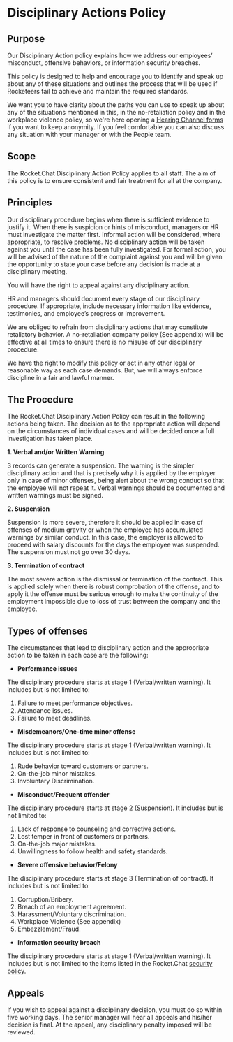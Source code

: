 # Disciplinary Actions Policy

## Purpose

Our Disciplinary Action policy explains how we address our employees’ misconduct, offensive behaviors, or information security breaches.

This policy is designed to help and encourage you to identify and speak up about any of these situations and outlines the process that will be used if Rocketeers fail to achieve and maintain the required standards.

We want you to have clarity about the paths you can use to speak up about any of the situations mentioned in this, in the no-retaliation policy and in the workplace violence policy, so we're here opening a [Hearing Channel forms](https://docs.google.com/forms/d/e/1FAIpQLSc9HlJ3abk2Vwvebfhot5SyRQfluERaG27oAVo\_hXOO02y4Hw/viewform?usp=sf\_link) if you want to keep anonymity. If you feel comfortable you can also discuss any situation with your manager or with the People team.

## Scope

The Rocket.Chat Disciplinary Action Policy applies to all staff. The aim of this policy is to ensure consistent and fair treatment for all at the company.

## Principles

Our disciplinary procedure begins when there is sufficient evidence to justify it. When there is suspicion or hints of misconduct, managers or HR must investigate the matter first. Informal action will be considered, where appropriate, to resolve problems. No disciplinary action will be taken against you until the case has been fully investigated. For formal action, you will be advised of the nature of the complaint against you and will be given the opportunity to state your case before any decision is made at a disciplinary meeting.

You will have the right to appeal against any disciplinary action.

HR and managers should document every stage of our disciplinary procedure. If appropriate, include necessary information like evidence, testimonies, and employee’s progress or improvement.

We are obliged to refrain from disciplinary actions that may constitute retaliatory behavior. A no-retaliation company policy (See appendix) will be effective at all times to ensure there is no misuse of our disciplinary procedure.

We have the right to modify this policy or act in any other legal or reasonable way as each case demands. But, we will always enforce discipline in a fair and lawful manner.

## The Procedure

The Rocket.Chat Disciplinary Action Policy can result in the following actions being taken. The decision as to the appropriate action will depend on the circumstances of individual cases and will be decided once a full investigation has taken place.

**1. Verbal and/or Written Warning**

3 records can generate a suspension. The warning is the simpler disciplinary action and that is precisely why it is applied by the employer only in case of minor offenses, being alert about the wrong conduct so that the employee will not repeat it. Verbal warnings should be documented and written warnings must be signed.

**2. Suspension**

Suspension is more severe, therefore it should be applied in case of offenses of medium gravity or when the employee has accumulated warnings by similar conduct. In this case, the employer is allowed to proceed with salary discounts for the days the employee was suspended. The suspension must not go over 30 days.

**3. Termination of contract**

The most severe action is the dismissal or termination of the contract. This is applied solely when there is robust comprobation of the offense, and to apply it the offense must be serious enough to make the continuity of the employment impossible due to loss of trust between the company and the employee.

## Types of offenses

The circumstances that lead to disciplinary action and the appropriate action to be taken in each case are the following:

* **Performance issues**

The disciplinary procedure starts at stage 1 (Verbal/written warning). It includes but is not limited to:

1. Failure to meet performance objectives.
2. Attendance issues.
3. Failure to meet deadlines.

* **Misdemeanors/One-time minor offense**

The disciplinary procedure starts at stage 1 (Verbal/written warning). It includes but is not limited to:

1. Rude behavior toward customers or partners.
2. On-the-job minor mistakes.
3. Involuntary Discrimination.

* **Misconduct/Frequent offender**

The disciplinary procedure starts at stage 2 (Suspension). It includes but is not limited to:

1. Lack of response to counseling and corrective actions.
2. Lost temper in front of customers or partners.
3. On-the-job major mistakes.
4. Unwillingness to follow health and safety standards.

* **Severe offensive behavior/Felony**

The disciplinary procedure starts at stage 3 (Termination of contract). It includes but is not limited to:

1. Corruption/Bribery.
2. Breach of an employment agreement.
3. Harassment/Voluntary discrimination.
4. Workplace Violence (See appendix)
5. Embezzlement/Fraud.

* **Information security breach**

The disciplinary procedure starts at stage 1 (Verbal/written warning). It includes but is not limited to the items listed in the Rocket.Chat [security policy](https://handbook.rocket.chat/departments-operations/security/security-policy).

## Appeals

If you wish to appeal against a disciplinary decision, you must do so within five working days. The senior manager will hear all appeals and his/her decision is final. At the appeal, any disciplinary penalty imposed will be reviewed.
